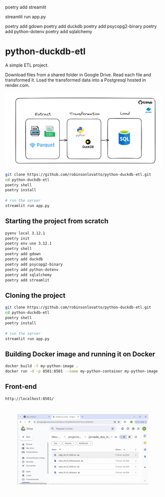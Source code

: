 
poetry add streamlit


streamlit run app.py

poetry add gdown
poetry add duckdb
poetry add psycopg2-binary
poetry add python-dotenv
poetry add sqlalchemy






# python-duckdb-etl
A simple ETL project.

Download files from a shared folder in Google Drive.
Read each file and transformed it.
Load the transformed data into a Postgresql hosted in render.com.

![Architecture](./pics/architecture.png)


```bash
git clone https://github.com/robinsonlovatto/python-duckdb-etl.git
cd python-duckdb-etl
poetry shell
poetry install

# run the server
streamlit run app.py
```

## Starting the project from scratch
```bash
pyenv local 3.12.1   
poetry init    
poetry env use 3.12.1     
poetry shell     
poetry add gdown
poetry add duckdb
poetry add psycopg2-binary
poetry add python-dotenv
poetry add sqlalchemy 
poetry add streamlit
```

## Cloning the project
```bash
git clone https://github.com/robinsonlovatto/python-duckdb-etl.git
cd python-duckdb-etl
poetry shell
poetry install

# run the server
streamlit run app.py
```

## Building Docker image and running it on Docker
```bash
docker build -t my-python-image .
docker run -d -p 8501:8501 --name my-python-container my-python-image
```

## Front-end
```bash
http://localhost:8501/
```
![Front-end](./pics/front-end.gif)